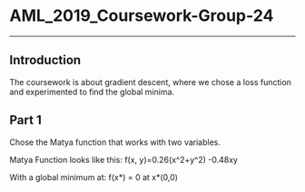 # AML_2019_Coursework-Group-24
-----------

## Introduction
The coursework is about gradient descent, where we chose a loss function and experimented to find the global minima.

## Part 1
Chose the Matya function that works with two variables.  

Matya Function looks like this:
f(x, y)=0.26(x^2+y^2) -0.48xy

With a global minimum at:
f(x*) = 0 at x*(0,0)

